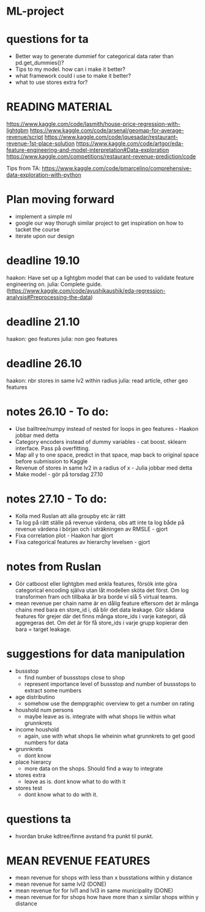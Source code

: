 # ML-project

# questions for ta
- Better way to generate dummief for categorical data rater than pd.get_dummies()?
- Tips to my model. how can i make it better?
- what framework could i use to make it better? 
- what to use stores extra for?


# READING MATERIAL
https://www.kaggle.com/code/lasmith/house-price-regression-with-lightgbm
https://www.kaggle.com/code/arsenal/geomap-for-average-revenue/script
https://www.kaggle.com/code/jquesadar/restaurant-revenue-1st-place-solution
https://www.kaggle.com/code/artgor/eda-feature-engineering-and-model-interpretation#Data-exploration
https://www.kaggle.com/competitions/restaurant-revenue-prediction/code

Tips from TA: https://www.kaggle.com/code/pmarcelino/comprehensive-data-exploration-with-python


# Plan moving forward
 - implement a simple ml
 - google our way thorugh similar project to get inspiration on how to tacket the course
 - iterate upon our design

# deadline 19.10
haakon: Have set up a lightgbm model that can be used to validate feature engineering on. 
julia: Complete guide. (https://www.kaggle.com/code/ayushikaushik/eda-regression-analysis#Preprocessing-the-data)

# deadline 21.10
haakon: geo features
julia: non geo features

# deadline 26.10
haakon: nbr stores in same lv2 within radius
julia: read article, other geo features


# notes 26.10 - To do:
- Use balltree/numpy instead of nested for loops in geo features - Haakon jobbar med detta
- Category encoders instead of dummy variables - cat boost. sklearn interface. Pass på overfitting.
- Map all y to one space, predict in that space, map back to original space before submission to Kaggle
- Revenue of stores in same lv2 in a radius of x - Julia jobbar med detta
- Make model - gör på torsdag 27.10

# notes 27.10 - To do:
- Kolla med Ruslan att alla groupby etc är rätt
- Ta log på rätt ställe på revenue värdena, obs att inte ta log både på revenue värdena i början och i uträkningen av RMSLE - gjort
- Fixa correlation plot - Haakon har gjort
- Fixa categorical features av hierarchy levelsen - gjort

# notes from Ruslan
- Gör catboost eller lightgbm med enkla features, försök inte göra categorical encoding själva utan låt modellen sköta det först. Om log transformen fram och tillbaka är bra borde vi slå 5 virtual teams.
- mean revenue per chain name är en dålig feature eftersom det är många chains med bara en store_id i, då blir det data leakage. Gör sådana features för grejer där det finns många store_ids i varje kategori, då aggregeras det. Om det är för få store_ids i varje grupp kopierar den bara = target leakage.

# suggestions for data manipulation
- bussstop
    - find number of bussstops close to shop
    - represent importance level of bussstop and number of bussstops to extract some numbers
- age distributino
    - somehow use the dempgraphic overview to get a number on rating
- houshold num persons
    - maybe leave as is. integrate with what shops lie within what grunnkrets
- income houshold
    - again, use with what shops lie wheinin what grunnkrets to get good numbers for data
- grunnkrets
    - dont know
- place hierarcy
    - more data on the shops. Should find a way to integrate
- stores extra
    - leave as is. dont know what to do with it
- stores test
    - dont know what to do with it. 

# questions ta
- hvordan bruke kdtree/finne avstand fra punkt til punkt. 

# MEAN REVENUE FEATURES
- mean revenue for shops with less than x busstations within y distance
- mean revenue for same lvl2 (DONE)
- mean revenue for for lvl1 and lvl3 in same municipality (DONE)
- mean revenue for for shops how have more than x similar shops within y distance
